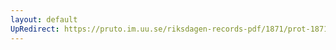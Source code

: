 ```yaml
---
layout: default
UpRedirect: https://pruto.im.uu.se/riksdagen-records-pdf/1871/prot-1871--ak--125/prot-1871--ak--125_004.pdf
---
```

